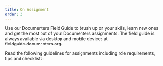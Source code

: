 ```yaml
---
title: On Assignment
order: 3
---
```


Use our Documenters Field Guide to brush up on your skills, learn new ones and get the most out of your Documenters assignments. The field guide is always available via desktop and mobile devices at fieldguide.documenters.org.

Read the following guidelines for assignments including role requirements, tips and checklists:
